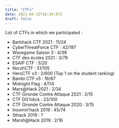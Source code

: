 ```yaml
---
title: "CTFs"
date: 2021-04-15T16:24:07Z
draft: false
---
```


List of CTFs in which we participated : 

- Barbhack CTF 2021 : 11/24
- CyberThreatForce CTF : 42/197
- Wavegame Saison 3 : 4/39
- CTF des écoles 2021 : 3/79
- ESAIP CTF : 5/20
- NorzhCTF : 51/105
- HeroCTF v3 : 2/600 (Top 1 on the student ranking)
- Bambi CTF v5 : 16/67
- Midnight Flag : 4/114
- Mars@Hack 2021 : 2/34
- CTF Gironde Contre Attaque 2021 : 2/15
- CTF DG’hAck : 23/100
- CTF Gironde Contre Attaque 2020 : 3/15
- Insomni’hack 2019 : 45/74
- Sthack 2019 : ?
- Marsh@Hack 2019 : 2/16
